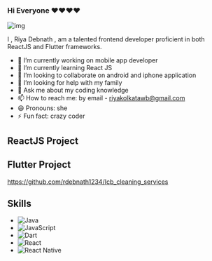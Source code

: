 ### Hi Everyone ❤❤❤❤ 
  ![img](https://github.com/rdebnath1234/rdebnath1234/assets/97083678/ab331f57-5a91-48d1-bd53-68b1f000c2c2)
  
  I , Riya Debnath , am a talented frontend developer proficient in both ReactJS and Flutter frameworks. 

- 🔭 I’m currently working on mobile app developer
- 🌱 I’m currently learning React JS
- 👯 I’m looking to collaborate on android and iphone application
- 🤔 I’m looking for help with my family
- 💬 Ask me about my coding knowledge
- 📫 How to reach me: by email - riyakolkatawb@gmail.com
- 😄 Pronouns: she
- ⚡ Fun fact: crazy coder

## ReactJS Project

## Flutter Project
https://github.com/rdebnath1234/Icb_cleaning_services
## Skills

- ![Java](https://img.shields.io/badge/Java-007396?style=for-the-badge&logo=java&logoColor=white)
- ![JavaScript](https://img.shields.io/badge/JavaScript-F7DF1E?style=for-the-badge&logo=javascript&logoColor=black)
- ![Dart](https://img.shields.io/badge/Dart-0175C2?style=for-the-badge&logo=dart&logoColor=white)
- ![React](https://img.shields.io/badge/React-61DAFB?style=for-the-badge&logo=react&logoColor=white)
- ![React Native](https://img.shields.io/badge/React_Native-61DAFB?style=for-the-badge&logo=react&logoColor=white)


